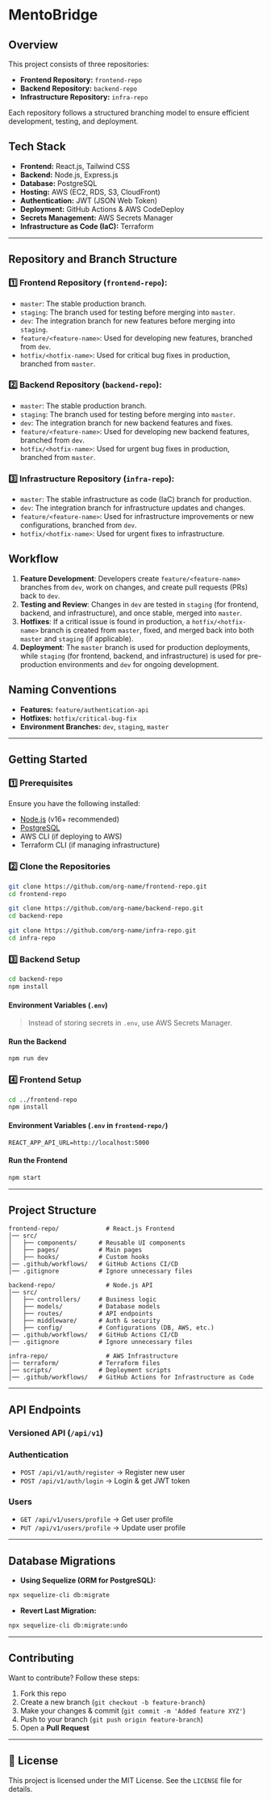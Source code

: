 # MentoBridge

## Overview
This project consists of three repositories:
- **Frontend Repository:** `frontend-repo`
- **Backend Repository:** `backend-repo`
- **Infrastructure Repository:** `infra-repo`

Each repository follows a structured branching model to ensure efficient development, testing, and deployment.

## Tech Stack
- **Frontend:** React.js, Tailwind CSS
- **Backend:** Node.js, Express.js
- **Database:** PostgreSQL
- **Hosting:** AWS (EC2, RDS, S3, CloudFront)
- **Authentication:** JWT (JSON Web Token)
- **Deployment:** GitHub Actions & AWS CodeDeploy
- **Secrets Management:** AWS Secrets Manager
- **Infrastructure as Code (IaC):** Terraform

---

## Repository and Branch Structure

### **1️⃣ Frontend Repository (`frontend-repo`):**
- `master`: The stable production branch.
- `staging`: The branch used for testing before merging into `master`.
- `dev`: The integration branch for new features before merging into `staging`.
- `feature/<feature-name>`: Used for developing new features, branched from `dev`.
- `hotfix/<hotfix-name>`: Used for critical bug fixes in production, branched from `master`.

### **2️⃣ Backend Repository (`backend-repo`):**
- `master`: The stable production branch.
- `staging`: The branch used for testing before merging into `master`.
- `dev`: The integration branch for new backend features and fixes.
- `feature/<feature-name>`: Used for developing new backend features, branched from `dev`.
- `hotfix/<hotfix-name>`: Used for urgent bug fixes in production, branched from `master`.

### **3️⃣ Infrastructure Repository (`infra-repo`):**
- `master`: The stable infrastructure as code (IaC) branch for production.
- `dev`: The integration branch for infrastructure updates and changes.
- `feature/<feature-name>`: Used for infrastructure improvements or new configurations, branched from `dev`.
- `hotfix/<hotfix-name>`: Used for urgent fixes to infrastructure.

## Workflow
1. **Feature Development**: Developers create `feature/<feature-name>` branches from `dev`, work on changes, and create pull requests (PRs) back to `dev`.
2. **Testing and Review**: Changes in `dev` are tested in `staging` (for frontend, backend, and infrastructure), and once stable, merged into `master`.
3. **Hotfixes**: If a critical issue is found in production, a `hotfix/<hotfix-name>` branch is created from `master`, fixed, and merged back into both `master` and `staging` (if applicable).
4. **Deployment**: The `master` branch is used for production deployments, while `staging` (for frontend, backend, and infrastructure) is used for pre-production environments and `dev` for ongoing development.

## Naming Conventions
- **Features:** `feature/authentication-api`
- **Hotfixes:** `hotfix/critical-bug-fix`
- **Environment Branches:** `dev`, `staging`, `master`

---

## Getting Started

### **1️⃣ Prerequisites**
Ensure you have the following installed:
- [Node.js](https://nodejs.org/) (v16+ recommended)
- [PostgreSQL](https://www.postgresql.org/)
- AWS CLI (if deploying to AWS)
- Terraform CLI (if managing infrastructure)

### **2️⃣ Clone the Repositories**
```sh
git clone https://github.com/org-name/frontend-repo.git
cd frontend-repo
```
```sh
git clone https://github.com/org-name/backend-repo.git
cd backend-repo
```
```sh
git clone https://github.com/org-name/infra-repo.git
cd infra-repo
```

### **3️⃣ Backend Setup**
```sh
cd backend-repo
npm install
```
#### **Environment Variables (`.env`)**
> Instead of storing secrets in `.env`, use AWS Secrets Manager.

#### **Run the Backend**
```sh
npm run dev
```

### **4️⃣ Frontend Setup**
```sh
cd ../frontend-repo
npm install
```
#### **Environment Variables (`.env` in `frontend-repo/`)**
```plaintext
REACT_APP_API_URL=http://localhost:5000
```
#### **Run the Frontend**
```sh
npm start
```

---

## Project Structure
```
frontend-repo/             # React.js Frontend
│── src/
│   ├── components/      # Reusable UI components
│   ├── pages/           # Main pages
│   ├── hooks/           # Custom hooks
│── .github/workflows/   # GitHub Actions CI/CD
│── .gitignore           # Ignore unnecessary files

backend-repo/              # Node.js API
│── src/
│   ├── controllers/     # Business logic
│   ├── models/          # Database models
│   ├── routes/          # API endpoints
│   ├── middleware/      # Auth & security
│   ├── config/          # Configurations (DB, AWS, etc.)
│── .github/workflows/   # GitHub Actions CI/CD
│── .gitignore           # Ignore unnecessary files

infra-repo/                # AWS Infrastructure
│── terraform/           # Terraform files
│── scripts/             # Deployment scripts
│── .github/workflows/   # GitHub Actions for Infrastructure as Code
```

---

## API Endpoints
### **Versioned API (`/api/v1`)**
### **Authentication**
- `POST /api/v1/auth/register` → Register new user
- `POST /api/v1/auth/login` → Login & get JWT token

### **Users**
- `GET /api/v1/users/profile` → Get user profile
- `PUT /api/v1/users/profile` → Update user profile

---

## Database Migrations
- **Using Sequelize (ORM for PostgreSQL):**
```sh
npx sequelize-cli db:migrate
```
- **Revert Last Migration:**
```sh
npx sequelize-cli db:migrate:undo
```

---

## Contributing
Want to contribute? Follow these steps:
1. Fork this repo
2. Create a new branch (`git checkout -b feature-branch`)
3. Make your changes & commit (`git commit -m 'Added feature XYZ'`)
4. Push to your branch (`git push origin feature-branch`)
5. Open a **Pull Request**

---

## 📄 License
This project is licensed under the MIT License. See the `LICENSE` file for details.


